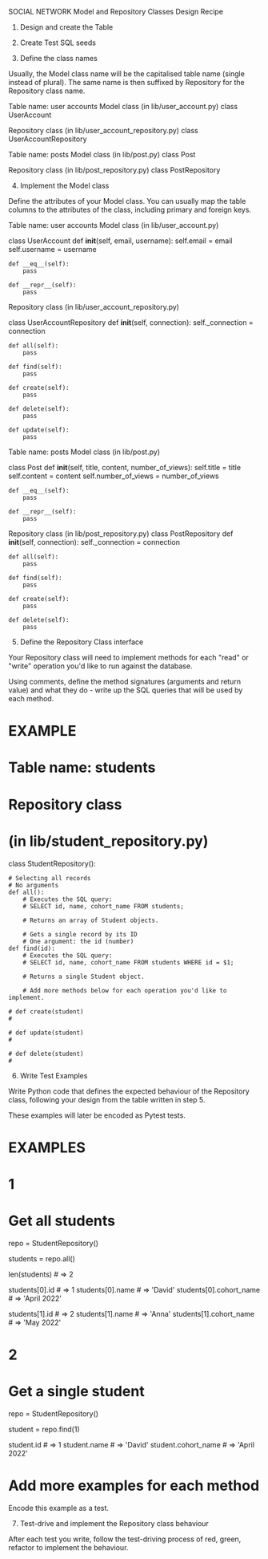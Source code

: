 SOCIAL NETWORK
Model and Repository Classes Design Recipe

1. Design and create the Table

2. Create Test SQL seeds

3. Define the class names

Usually, the Model class name will be the capitalised table name (single instead of plural). The same name is then suffixed by Repository for the Repository class name.

Table name: user accounts
Model class
(in lib/user_account.py)
class UserAccount

Repository class
(in lib/user_account_repository.py)
class UserAccountRepository

Table name: posts
Model class
(in lib/post.py)
class Post

Repository class
(in lib/post_repository.py)
class PostRepository

4. Implement the Model class

Define the attributes of your Model class. You can usually map the table columns to the attributes of the class, including primary and foreign keys.

Table name: user accounts
Model class
(in lib/user_account.py)

class UserAccount
    def __init__(self, email, username):
        self.email = email
        self.username = username

    def __eq__(self):
        pass
    
    def __repr__(self):
        pass

Repository class
(in lib/user_account_repository.py)

class UserAccountRepository
    def __init__(self, connection):
        self._connection = connection
    
    def all(self):
        pass

    def find(self):
        pass
    
    def create(self):
        pass

    def delete(self):
        pass

    def update(self):
        pass

Table name: posts
Model class
(in lib/post.py)

class Post
    def __init__(self, title, content, number_of_views):
        self.title = title
        self.content = content
        self.number_of_views = number_of_views

    def __eq__(self):
        pass
    
    def __repr__(self):
        pass

Repository class
(in lib/post_repository.py)
class PostRepository
    def __init__(self, connection):
        self._connection = connection
    
    def all(self):
        pass

    def find(self):
        pass
    
    def create(self):
        pass

    def delete(self):
        pass


5. Define the Repository Class interface

Your Repository class will need to implement methods for each "read" or "write" operation you'd like to run against the database.

Using comments, define the method signatures (arguments and return value) and what they do - write up the SQL queries that will be used by each method.

# EXAMPLE
# Table name: students

# Repository class
# (in lib/student_repository.py)

class StudentRepository():

    # Selecting all records
    # No arguments
    def all():
        # Executes the SQL query:
        # SELECT id, name, cohort_name FROM students;

        # Returns an array of Student objects.

        # Gets a single record by its ID
        # One argument: the id (number)
    def find(id):
        # Executes the SQL query:
        # SELECT id, name, cohort_name FROM students WHERE id = $1;

        # Returns a single Student object.

        # Add more methods below for each operation you'd like to implement.

    # def create(student)
    # 

    # def update(student)
    # 

    # def delete(student)
    # 
6. Write Test Examples

Write Python code that defines the expected behaviour of the Repository class, following your design from the table written in step 5.

These examples will later be encoded as Pytest tests.

# EXAMPLES

# 1
# Get all students

repo = StudentRepository()

students = repo.all()

len(students) # =>  2

students[0].id # =>  1
students[0].name # =>  'David'
students[0].cohort_name # =>  'April 2022'

students[1].id # =>  2
students[1].name # =>  'Anna'
students[1].cohort_name # =>  'May 2022'

# 2
# Get a single student

repo = StudentRepository()

student = repo.find(1)

student.id # =>  1
student.name # =>  'David'
student.cohort_name # =>  'April 2022'

# Add more examples for each method
Encode this example as a test.

7. Test-drive and implement the Repository class behaviour

After each test you write, follow the test-driving process of red, green, refactor to implement the behaviour.
